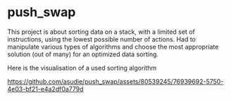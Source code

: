 # push_swap
This project is about sorting data on a stack, with a limited set of instructions, using the lowest possible number of actions. Had to manipulate various types of algorithms and choose the most appropriate solution (out of many) for an optimized data sorting.

Here is the visualisation of a used sorting algorithm



https://github.com/asudie/push_swap/assets/80539245/76939692-5750-4e03-bf21-e4a2df0a779d


